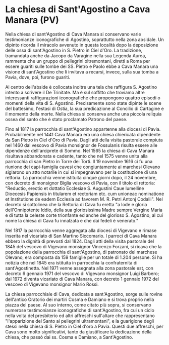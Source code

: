# La chiesa di Sant'Agostino a Cava Manara (PV)

Nella chiesa di sant'Agostino di Cava Manara si conservano varie testimonianze iconografiche di Agostino, soprattutto nella zona absidale. Un dipinto ricorda il miracolo avvenuto in questa località dopo la deposizione delle ossa di sant'Agostino in S. Pietro in Ciel d'Oro. La tradizione, tramandata anche da Jacopo da Varagine nella sua Legenda Aurea, rammenta che un gruppo di pellegrini oltremontani, diretti a Roma per essere guariti sulle tombe dei SS. Pietro e Paolo ebbe a Cava Manara una visione di sant'Agostino che li invitava a recarsi, invece, sulla sua tomba a Pavia, dove, poi, furono guariti.

Al centro dell'abside è collocata inoltre una tela che raffigura S. Agostino intento a scrivere il De Trinitate. Ma è sul soffitto che troviamo altre interessanti raffigurazioni iconografiche che propongono quattro episodi o momenti della vita di S. Agostino. Precisamente sono state dipinte le scene del battesimo, l'estasi di Ostia, la sua predicazione al Concilio di Cartagine e il momento della morte. Nella chiesa si conserva anche una piccola reliquia ossea del santo che è stato proclamato Patrono del paese.

Fino al 1817 la parrocchia di sant'Agostino appartenne alla diocesi di Pavia. Probabilmente nel 1441 Cava Manara era una chiesa chiericata dipendente da San Pietro in Ciel d'Oro di Pavia. Dagli atti della visita pastorale compiuta nel 1460 dal vescovo di Pavia monsignor de Fossulanis risulta essere alle dipendenze dell'arciprete di Sommo. Nel 1565 la chiesa di Cava Manara risultava abbandonata e cadente, tanto che nel 1575 venne unita alla parrocchia di san Pietro in Torre dei Torti. Il 19 novembre 1616 ci fu una riunione dei capi-famiglia cavesi che congiuntamente ai marchesi Olevano siglarono un atto notarile in cui si impegnavano per la costituzione di una rettoria. La parrocchia venne istituita cinque giorni dopo, il 24 novembre, con decreto di monsignor Biglia vescovo di Pavia, con il titolo di rettoria: "Reductio, erectio et dottatio Ecclesiae S. Augustini Caue lumelline Dioecesis Papiensis in titularem et rectoriam etc. cum unioneac nominatione et Institutione de eadem Ecclesia ad favorem M. R. Petri Antonj Codalii". Nel decreto si sottolinea che la Rettoria di Cava fu eretta "a lode e gloria dell'Onnipotente Iddio, della sua gloriosissima Madre sempre Vergine Maria e di tutta la celeste corte trionfante ed anche del glorioso S. Agostino, al cui nome la chiesa di Cava fu innalzata e che dai fedeli è venerato."

Nel 1817 la parrocchia venne aggregata alla diocesi di Vigevano e rimase inserita nel vicariato di San Martino Siccomario. I parroci di Cava Manara ebbero la dignità di prevosti dal 1824. Dagli atti della visita pastorale del 1845 del vescovo di Vigevano monsignor Vincenzo Forzani, si ricava che la popolazione della parrocchia di sant'Agostino, di patronato del marchese Olevano, era composta da 159 famiglie per un totale di 1.204 persone. Si ha notizia che nel 1845 era istituita in parrocchia la confraternita di sant'Agostinetta. Nel 1971 venne assegnata alla zona pastorale est, con decreto 6 gennaio 1971 del vescovo di Vigevano monsignor Luigi Barbero; dal 1972 diventa vicariato di Cava Manara, con decreto 1 gennaio 1972 del vescovo di Vigevano monsignor Mario Rossi.

La chiesa parrocchiale di Cava, dedicata a sant'Agostino, sorge sulle rovine dell'antico Oratorio dei martiri Cosma e Damiano e si trova proprio nella piazza del paese. Al suo interno, come citato più sopra, si conservano numerose testimonianze iconografiche di sant'Agostino, fra cui un ciclo nella volta del presbiterio ed altri affreschi sull'altare che rappresentano "l'apparizione del Santo ai pellegrini ultramontani", e la guarigione degli stessi nella chiesa di S. Pietro in Ciel d'oro a Pavia. Questi due affreschi, per Cava sono molto significativi, tanto da giustificare la dedicazione della chiesa, che passò dai ss. Cosma e Damiano, a Sant'Agostino.
